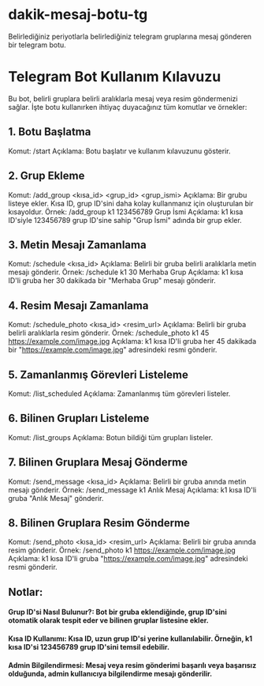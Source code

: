 # dakik-mesaj-botu-tg
Belirlediğiniz periyotlarla belirlediğiniz telegram gruplarına mesaj gönderen bir telegram botu.

# Telegram Bot Kullanım Kılavuzu

Bu bot, belirli gruplara belirli aralıklarla mesaj veya resim göndermenizi sağlar. İşte botu kullanırken ihtiyaç duyacağınız tüm komutlar ve örnekler:
## 1. Botu Başlatma

Komut: /start
Açıklama: Botu başlatır ve kullanım kılavuzunu gösterir.
## 2. Grup Ekleme

Komut: /add_group <kısa_id> <grup_id> <grup_ismi>
Açıklama: Bir grubu listeye ekler. Kısa ID, grup ID'sini daha kolay kullanmanız için oluşturulan bir kısayoldur.
Örnek: /add_group k1 123456789 Grup İsmi
Açıklama: k1 kısa ID'siyle 123456789 grup ID'sine sahip "Grup İsmi" adında bir grup ekler.
## 3. Metin Mesajı Zamanlama

Komut: /schedule <kısa_id> <dakika> <mesaj>
Açıklama: Belirli bir gruba belirli aralıklarla metin mesajı gönderir.
Örnek: /schedule k1 30 Merhaba Grup
Açıklama: k1 kısa ID'li gruba her 30 dakikada bir "Merhaba Grup" mesajı gönderir.
## 4. Resim Mesajı Zamanlama

Komut: /schedule_photo <kısa_id> <dakika> <resim_url>
Açıklama: Belirli bir gruba belirli aralıklarla resim gönderir.
Örnek: /schedule_photo k1 45 https://example.com/image.jpg
Açıklama: k1 kısa ID'li gruba her 45 dakikada bir "https://example.com/image.jpg" adresindeki resmi gönderir.
## 5. Zamanlanmış Görevleri Listeleme

Komut: /list_scheduled
Açıklama: Zamanlanmış tüm görevleri listeler.
## 6. Bilinen Grupları Listeleme

Komut: /list_groups
Açıklama: Botun bildiği tüm grupları listeler.
## 7. Bilinen Gruplara Mesaj Gönderme

Komut: /send_message <kısa_id> <mesaj>
Açıklama: Belirli bir gruba anında metin mesajı gönderir.
Örnek: /send_message k1 Anlık Mesaj
Açıklama: k1 kısa ID'li gruba "Anlık Mesaj" gönderir.
## 8. Bilinen Gruplara Resim Gönderme

Komut: /send_photo <kısa_id> <resim_url>
Açıklama: Belirli bir gruba anında resim gönderir.
Örnek: /send_photo k1 https://example.com/image.jpg
Açıklama: k1 kısa ID'li gruba "https://example.com/image.jpg" adresindeki resmi gönderir.
## Notlar:
#### Grup ID'si Nasıl Bulunur?: Bot bir gruba eklendiğinde, grup ID'sini otomatik olarak tespit eder ve bilinen gruplar listesine ekler.
#### Kısa ID Kullanımı: Kısa ID, uzun grup ID'si yerine kullanılabilir. Örneğin, k1 kısa ID'si 123456789 grup ID'sini temsil edebilir.
#### Admin Bilgilendirmesi: Mesaj veya resim gönderimi başarılı veya başarısız olduğunda, admin kullanıcıya bilgilendirme mesajı gönderilir.

